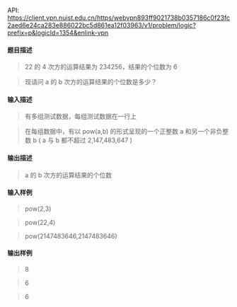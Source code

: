 API: https://client.vpn.nuist.edu.cn/https/webvpn893ff9021738b0357186c0f23fc2aed6e24ca283e886022bc5d861ea12f03963/v1/problem/logic?prefix=p&logicId=1354&enlink-vpn

#### 题目描述
> 22 的 4 次方的运算结果为 234256，结果的个位数为 6

> 现请问 a 的 b 次方的运算结果的个位数是多少？

#### 输入描述
> 有多组测试数据，每组测试数据在一行上

> 在每组数据中，有以 pow(a,b) 的形式呈现的一个正整数 a 和另一个非负整数 b ( a 与 b 都不超过 2,147,483,647 )

#### 输出描述
> a 的 b 次方的运算结果的个位数

#### 输入样例
> pow(2,3)

> pow(22,4)

> pow(2147483646,2147483646)

#### 输出样例
> 8

> 6

> 6